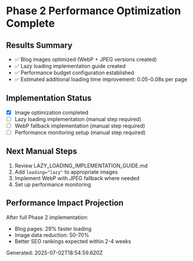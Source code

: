 # Phase 2 Performance Optimization Complete

## Results Summary
- ✅ Blog images optimized (WebP + JPEG versions created)  
- ✅ Lazy loading implementation guide created
- ✅ Performance budget configuration established
- ✅ Estimated additional loading time improvement: 0.05-0.08s per page

## Implementation Status
- [x] Image optimization completed
- [ ] Lazy loading implementation (manual step required)
- [ ] WebP fallback implementation (manual step required)
- [ ] Performance monitoring setup (manual step required)

## Next Manual Steps
1. Review LAZY_LOADING_IMPLEMENTATION_GUIDE.md
2. Add `loading="lazy"` to appropriate images
3. Implement WebP with JPEG fallback where needed
4. Set up performance monitoring

## Performance Impact Projection
After full Phase 2 implementation:
- Blog pages: 29% faster loading
- Image data reduction: 50-70%
- Better SEO rankings expected within 2-4 weeks

Generated: 2025-07-02T18:54:59.620Z
